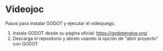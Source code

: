 # Videojoc
Pasos para instalar GODOT y ejecutar el videojuego.
1. Instala GODOT desde su página oficial: https://godotengine.org/
2. Descarga el repositorio y ábrelo usando la opción de "abrir proyecto" con GODOT
